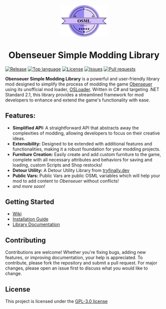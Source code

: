 <div align="center">
  <img src=".img/osml_logo_new.png" width="30%" height="auto">
</div>
<h1 align="center">Obenseuer Simple Modding Library</h1>

[![Release](https://img.shields.io/github/v/release/BoettcherDasOriginal/OSML_ObenseuerSimpleModdingLibrary)](https://github.com/BoettcherDasOriginal/OSML_ObenseuerSimpleModdingLibrary/releases/latest)
[![Top language](https://img.shields.io/github/languages/top/BoettcherDasOriginal/OSML_ObenseuerSimpleModdingLibrary)](https://github.com/BoettcherDasOriginal/OSML_ObenseuerSimpleModdingLibrary/search?l=C%23)
[![License](https://img.shields.io/github/license/BoettcherDasOriginal/OSML_ObenseuerSimpleModdingLibrary)](https://github.com/BoettcherDasOriginal/OSML_ObenseuerSimpleModdingLibrary/blob/main/LICENSE)
[![Issues](https://img.shields.io/github/issues/BoettcherDasOriginal/OSML_ObenseuerSimpleModdingLibrary)](https://github.com/BoettcherDasOriginal/OSML_ObenseuerSimpleModdingLibrary/issues)
[![Pull requests](https://img.shields.io/github/issues-pr/BoettcherDasOriginal/OSML_ObenseuerSimpleModdingLibrary)](https://github.com/BoettcherDasOriginal/OSML_ObenseuerSimpleModdingLibrary/pulls)

**Obenseuer Simple Modding Library** is a powerful and user-friendly library mod designed to simplify the process of modding the game [Obenseuer](https://store.steampowered.com/app/951240/Obenseuer/) using its unofficial mod loader, [OSLoader](https://github.com/Ierdna100/OSLoader). 
Written in C# and targeting .NET Standard 2.1, this library provides a streamlined framework for mod developers to enhance and extend the game's functionality with ease.


## Features:
- **Simplified API:** A straightforward API that abstracts away the complexities of modding, allowing developers to focus on their creative ideas.
- **Extensibility:** Designed to be extended with additional features and functionalities, making it a robust foundation for your modding projects.
- **Furniture Creation:** Easily create and add custom furniture to the game, complete with all necessary attributes and behaviors for saving and loading, custom Scripts and Shop restocks!
- **Detour Utility:**  A Detour Utility Library from [tryfinally.dev](https://tryfinally.dev/detours-redirecting-csharp-methods-at-runtime)
- **Public Vars:** Public Vars are public OSML variables which will help your mod to add content to *Obenseuer* without conflicts!
- *and more soon!*


## Getting Started
- [Wiki](https://github.com/BoettcherDasOriginal/OSML_ObenseuerSimpleModdingLibrary/wiki)
- [Installation Guide](https://github.com/BoettcherDasOriginal/OSML_ObenseuerSimpleModdingLibrary/wiki/Installation-Guide)
- [Library Documentation](https://github.com/BoettcherDasOriginal/OSML_ObenseuerSimpleModdingLibrary/wiki/Library-Documentation)


## Contributing
Contributions are welcome! Whether you're fixing bugs, adding new features, or improving documentation, your help is appreciated. To contribute, please fork the repository and submit a pull request. For major changes, please open an issue first to discuss what you would like to change.

## License
This project is licensed under the [GPL-3.0 license](LICENSE)

